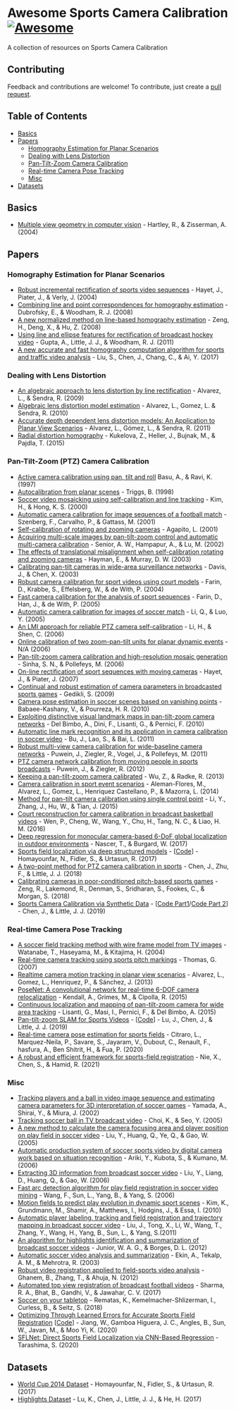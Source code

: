 # Awesome Sports Camera Calibration [![Awesome](https://awesome.re/badge.svg)](https://awesome.re)

A collection of resources on Sports Camera Calibration

## Contributing

Feedback and contributions are welcome! To contribute, just create a [pull request](https://github.com/Fallscout/awesome-sports-camera-calibration/pulls).

## Table of Contents
* [Basics](#basics)
* [Papers](#papers)
	* [Homography Estimation for Planar Scenarios](#homography-estimation-for-planar-scenarios)
	* [Dealing with Lens Distortion](#dealing-with-lens-distortion)
	* [Pan-Tilt-Zoom Camera Calibration](#pan-tilt-zoom-ptz-camera-calibration)
	* [Real-time Camera Pose Tracking](#real-time-camera-pose-tracking)
	* [Misc](#real-time-camera-pose-tracking)
* [Datasets](#datasets)

## Basics
* [Multiple view geometry in computer vision](https://cseweb.ucsd.edu/classes/sp13/cse252B-a/HZ2eCh2.pdf) - Hartley, R., & Zisserman, A. (2004)

## Papers

### Homography Estimation for Planar Scenarios
* [Robust incremental rectification of sports video sequences](https://iis.uibk.ac.at/public/papers/Hayet-2004-BMVC.pdf) - Hayet, J., Piater, J., & Verly, J. (2004)
* [Combining line and point correspondences for homography estimation](http://citeseerx.ist.psu.edu/viewdoc/download?doi=10.1.1.186.4525&rep=rep1&type=pdf) - Dubrofsky, E., & Woodham, R. J. (2008)
* [A new normalized method on line-based homography estimation](http://www.nlpr.ia.ac.cn/2008papers/gjkw/gk2.pdf) - Zeng, H., Deng, X., & Hu, Z. (2008)
* [Using line and ellipse features for rectification of broadcast hockey video](https://www.cs.ubc.ca/labs/lci/thesis/ankgupta/gupta11crv.pdf) - Gupta, A., Little, J. J., & Woodham, R. J. (2011)
* [A new accurate and fast homography computation algorithm for sports and traffic video analysis](https://ieeexplore.ieee.org/abstract/document/7990544) - Liu, S., Chen, J., Chang, C., & Ai, Y. (2017)

### Dealing with Lens Distortion
* [An algebraic approach to lens distortion by line rectification](http://ami.dis.ulpgc.es/biblio/bibliography/documentos/AlvarezSendraLensDistortionModel.pdf) - Alvarez, L., & Sendra, R. (2009)
* [Algebraic lens distortion model estimation](https://www.ipol.im/pub/art/2011/ags-alde/article.pdf) - Alvarez, L., Gomez, L. & Sendra, R. (2010)
* [Accurate depth dependent lens distortion models: An Application to Planar View Scenarios](https://www.researchgate.net/publication/220146002_Accurate_Depth_Dependent_Lens_Distortion_Models_An_Application_to_Planar_View_Scenarios) - Alvarez, L., Gómez, L., & Sendra, R. (2011)
* [Radial distortion homography](https://www.cv-foundation.org/openaccess/content_cvpr_2015/papers/Kukelova_Radial_Distortion_Homography_2015_CVPR_paper.pdf) - Kukelova, Z., Heller, J., Bujnak, M., & Pajdla, T. (2015)

### Pan-Tilt-Zoom (PTZ) Camera Calibration
* [Active camera calibration using pan, tilt and roll](http://ami.dis.ulpgc.es/biblio/bibliography/documentos/PTZCalibrationBasuKavita.pdf) Basu, A., & Ravi, K. (1997)
* [Autocalibration from planar scenes](https://hal.inria.fr/inria-00548325/document) - Triggs, B. (1998)
* [Soccer video mosaicking using self-calibration and line tracking](https://ieeexplore.ieee.org/document/905407) - Kim, H., & Hong, K. S. (2000)
* [Automatic camera calibration for image sequences of a football match](https://www.researchgate.net/profile/Flavio_Szenberg/publication/220781377_Automatic_Camera_Calibration_for_Image_Sequences_of_a_Football_Match/links/00b7d51a64210b6959000000.pdf) - Szenberg, F., Carvalho, P., & Gattass, M. (2001)
* [Self-calibration of rotating and zooming cameras](https://www.researchgate.net/profile/Lourdes_Agapito/publication/225865990_Self-Calibration_of_Rotating_and_Zooming_Cameras/links/00b49528a1f46081ad000000.pdf) - Agapito, L. (2001)
* [Acquiring multi-scale images by pan-tilt-zoom control and automatic multi-camera calibration](http://ami.dis.ulpgc.es/biblio/bibliography/documentos/Senior05acquiringmulti-scale.pdf) - Senior, A. W., Hampapur, A., & Lu, M. (2002)
* [The effects of translational misalignment when self-calibration rotating and zooming cameras](https://www.robots.ox.ac.uk/~dwm/Publications/hayman_murray_tpami2003/hayman_murray_tpami2003.pdf) - Hayman, E., & Murray, D. W. (2003)
* [Calibrating pan-tilt cameras in wide-area surveillance networks](https://graphics.stanford.edu/papers/PanTiltCalibration/PanTiltCalib_ICCV2003.pdf) - Davis, J., & Chen, X. (2003)
* [Robust camera calibration for sport videos using court models](http://citeseerx.ist.psu.edu/viewdoc/download?doi=10.1.1.5.8990&rep=rep1&type=pdf) - Farin, D., Krabbe, S., Effelsberg, W., & de With, P. (2004)
* [Fast camera calibration for the analysis of sport sequences](http://citeseerx.ist.psu.edu/viewdoc/download?doi=10.1.1.76.6647&rep=rep1&type=pdf) - Farin, D., Han, J., & de With, P. (2005)
* [Automatic camera calibration for images of soccer match](https://waset.org/publications/14049/automatic-camera-calibration-for-images-of-soccer-match-) - Li, Q., & Luo, Y. (2005)
* [An LMI approach for reliable PTZ camera self-calibration](http://ami.dis.ulpgc.es/biblio/bibliography/documentos/PTZCalibrationAnLMIApproachForReliablePTZCameraSelf-Calibration.pdf) - Li, H., & Shen, C. (2006)
* [Online calibration of two zoom-pan-tilt units for planar dynamic events](https://egemenozden.files.wordpress.com/2016/08/dagm06.pdf) - N/A (2006)
* [Pan-tilt-zoom camera calibration and high-resolution mosaic generation](https://snsinha.github.io/pdfs/SinhaCVIU2006.pdf) - Sinha, S. N., & Pollefeys, M. (2006)
* [On-line rectification of sport sequences with moving cameras](https://pdfs.semanticscholar.org/dfde/125541628d98e65284ae1d98a85e7ab8f289.pdf) - Hayet, J., & Piater, J. (2007)
* [Continual and robust estimation of camera parameters in broadcasted sports games](https://mediatum.ub.tum.de/doc/649729/649729.pdf) - Gedikli, S. (2009)
* [Camera pose estimation in soccer scenes based on vanishing points](http://citeseerx.ist.psu.edu/viewdoc/download?doi=10.1.1.1005.8778&rep=rep1&type=pdf) - Babaee-Kashany, V., & Pourreza, H. R. (2010)
* [Exploiting distinctive visual landmark maps in pan-tilt-zoom camera networks](https://www.sciencedirect.com/science/article/pii/S1077314210000305) - Del Bimbo, A., Dini, F., Lisanti, G., & Pernici, F. (2010)
* [Automatic line mark recognition and its application in camera calibration in soccer video](https://ieeexplore.ieee.org/document/6012137) - Bu, J., Lao, S., & Bai, L. (2011)
* [Robust multi-view camera calibration for wide-baseline camera networks](http://www-oldurls.inf.ethz.ch/personal/marc.pollefeys/pubs/PuweinWACV11.pdf) - Puwein, J., Ziegler, R., Vogel, J., & Pollefeys, M. (2011)
* [PTZ camera network calibration from moving people in sports broadcasts](http://www-oldurls.inf.ethz.ch/personal/marc.pollefeys/pubs/PuweinWACV12.pdf) - Puwein, J., & Ziegler, R. (2012)
* [Keeping a pan-tilt-zoom camera calibrated](https://www.researchgate.net/publication/240308786_Keeping_a_Pan-Tilt-Zoom_Camera_Calibrated) - Wu, Z., & Radke, R. (2013)
* [Camera calibration in sport event scenarios](http://clok.uclan.ac.uk/18033/1/18033-Camera_calibration_in_sport_event_scenarios.pdf) - Aleman-Flores, M., Alvarez, L., Gomez, L., Henriquez Castellano, P., & Mazorra, L. (2014)
* [Method for pan-tilt camera calibration using single control point](https://www.researchgate.net/publication/269935858_Method_for_pan-tilt_camera_calibration_using_single_control_point) - Li, Y., Zhang, J., Hu, W., & Tian, J. (2015)
* [Court reconstruction for camera calibration in broadcast basketball videos](https://ieeexplore.ieee.org/document/7118240) - Wen, P., Cheng, W., Wang, Y., Chu, H., Tang, N. C., & Liao, H. M. (2016)
* [Deep regression for monocular camera-based 6-DoF global localization in outdoor environments](http://ais.informatik.uni-freiburg.de/publications/papers/naseer17iros.pdf) - Nascer, T., & Burgard, W. (2017)
* [Sports field localization via deep structured models](http://www.cs.toronto.edu/~namdar/pdfs/sports_cvpr_2017.pdf) - [[Code](https://nhoma.github.io/papers/sports_soccer_code.zip)] - Homayounfar, N., Fidler, S., & Urtasun, R. (2017)
* [A two-point method for PTZ camera calibration in sports](https://arxiv.org/pdf/1801.09005.pdf) - Chen, J., Zhu, F., & Little, J. J. (2018)
* [Calibrating cameras in poor-conditioned pitch-based sports games](http://150.162.46.34:8080/icassp2018/ICASSP18_USB/pdfs/0001902.pdf) - Zeng, R., Lakemond, R., Denman, S., Sridharan, S., Fookes, C., & Morgan, S. (2018)
* [Sports Camera Calibration via Synthetic Data](http://openaccess.thecvf.com/content_CVPRW_2019/papers/CVSports/Chen_Sports_Camera_Calibration_via_Synthetic_Data_CVPRW_2019_paper.pdf) - [[Code Part1](https://github.com/lood339/SCCvSD)/[Code Part 2](https://github.com/lood339/pytorch-two-GAN)] - Chen, J., & Little, J. J. (2019)

### Real-time Camera Pose Tracking
* [A soccer field tracking method with wire frame model from TV images](https://ieeexplore.ieee.org/document/1421382) - Watanabe, T., Haseyama, M., & Kitajima, H. (2004)
* [Real-time camera tracking using sports pitch markings](https://www.researchgate.net/publication/220243595_Real-time_camera_tracking_using_sports_pitch_markings) - Thomas, G. (2007)
* [Realtime camera motion tracking in planar view scenarios](https://www.researchgate.net/publication/237842364_Real-Time_Camera_Motion_Tracking_in_Planar_View_Scenarios) - Alvarez, L., Gomez, L., Henriquez, P., & Sánchez, J. (2013)
* [PoseNet: A convolutional network for real-time 6-DOF camera relocalization](https://www.cv-foundation.org/openaccess/content_iccv_2015/papers/Kendall_PoseNet_A_Convolutional_ICCV_2015_paper.pdf) - Kendall, A., Grimes, M., & Cipolla, R. (2015)
* [Continuous localization and mapping of pan-tilt-zoom camera for wide area tracking](https://arxiv.org/pdf/1401.6606.pdf) - Lisanti, G., Masi, I., Pernici, F., & Del Bimbo, A. (2015)
* [Pan-tilt-zoom SLAM for Sports Videos](https://bmvc2019.org/wp-content/uploads/papers/0329-paper.pdf) - [[Code](https://github.com/lulufa390/Pan-tilt-zoom-SLAM)] - Lu, J., Chen, J., & Little, J. J. (2019)
* [Real-time camera pose estimation for sports fields](https://arxiv.org/pdf/2003.14109.pdf) - Citraro, L., Marquez-Neila, P., Savare, S., Jayaram, V., Dubout, C., Renault, F., hasfura, A., Ben Shitrit, H., & Fua, P. (2020)
* [A robust and efficient framework for sports-field registration](https://www.amazon.science/publications/a-robust-and-efficient-framework-for-sports-field-registration) - Nie, X., Chen, S., & Hamid, R. (2021)

### Misc
* [Tracking players and a ball in video image sequence and estimating camera parameters for 3D interpretation of soccer games](http://www.aisl.cs.tut.ac.jp/~jun/pdffiles/yamada-icpr2002.pdf) - Yamada, A., Shirai, Y., & Miura, J. (2002)
* [Tracking soccer ball in TV broadcast video](https://www.researchgate.net/publication/221356623_Tracking_Soccer_Ball_in_TV_Broadcast_Video) - Choi, K., & Seo, Y. (2005)
* [A new method to calculate the camera focusing area and player position on play field in soccer video](https://www.researchgate.net/publication/228391113_A_new_method_to_calculate_the_camera_focusing_area_and_player_position_on_playfield_in_soccer_video) - Liu, Y., Huang, Q., Ye, Q., & Gao, W. (2005)
* [Automatic production system of soccer sports video by digital camera work based on situation recognition](https://www.researchgate.net/publication/221558506_Automatic_Production_System_of_Soccer_Sports_Video_by_Digital_Camera_Work_Based_on_Situation_Recognition) - Ariki, Y., Kubota, S., & Kumano, M. (2006)
* [Extracting 3D information from broadcast soccer video](http://citeseerx.ist.psu.edu/viewdoc/download?doi=10.1.1.89.870&rep=rep1&type=pdf) - Liu, Y., Liang, D., Huang, Q., & Gao, W. (2006)
* [Fast arc detection algorithm for play field registration in soccer video mining](https://ieeexplore.ieee.org/document/4274696) - Wang, F., Sun, L., Yang, B., & Yang, S. (2006)
* [Motion fields to predict play evolution in dynamic sport scenes](https://www.cc.gatech.edu/cpl/projects/playevolution/cvpr2010-pe.pdf) - Kim, K., Grundmann, M., Shamir, A., Matthews, I., Hodgins, J., & Essa, I. (2010)
* [Automatic player labeling, tracking and field registration and trajectory mapping in broadcast soccer video](http://www.bmva.org/bmvc/2007/papers/paper-70.pdf) - Liu, J., Tong, X., Li, W., Wang, T., Zhang, Y., Wang, H., Yang, B., Sun, L., & Yang, S.(2011)
* [An algorithm for highlights identification and summarization of broadcast soccer videos](https://link.springer.com/content/pdf/10.1007/978-3-642-33275-3_106.pdf) - Junior, W. A. G., & Borges, D. L. (2012)
* [Automatic soccer video analysis and summarization](https://www.researchgate.net/publication/5613899_Automatic_Soccer_Video_Analysis_and_Summarization) - Ekin, A., Tekalp, A. M., & Mehrotra, R. (2003)
* [Robust video registration applied to field-sports video analysis](https://ivul.kaust.edu.sa/Documents/Publications/2012/Robust%20Video%20Registration%20Applied%20to%20Field-Sports%20Video%20Analysis.pdf) - Ghanem, B., Zhang, T., & Ahuja, N. (2012)
* [Automated top view registration of broadcast football videos](https://arxiv.org/pdf/1703.01437.pdf) - Sharma, R. A., Bhat, B., Gandhi, V., & Jawahar, C. V. (2017)
* [Soccer on your tabletop](https://grail.cs.washington.edu/projects/soccer/soccer_on_your_tabletop.pdf) - Rematas, K., Kemelmacher-Shlizerman, I., Curless, B., & Seitz, S. (2018)
* [Optimizing Through Learned Errors for Accurate Sports Field Registration](https://arxiv.org/pdf/1909.08034.pdf) [[Code](https://github.com/vcg-uvic/sportsfield_release)] - Jiang, W., Gamboa Higuera, J. C., Angles, B., Sun, W., Javan, M., & Moo Yi, K. (2020)
* [SFLNet: Direct Sports Field Localization via CNN-Based Regression](https://link.springer.com/chapter/10.1007/978-3-030-41404-7_48) - Tarashima, S. (2020)

## Datasets
* [World Cup 2014 Dataset](http://www.cs.toronto.edu/~namdar/data/soccer_data.tar.gz) - Homayounfar, N., Fidler, S., & Urtasun, R. (2017)
* [Highlights Dataset](https://www.cs.ubc.ca/~jhchen14/ccnn_player_detection/) - Lu, K., Chen, J., Little, J. J., & He, H. (2017)
